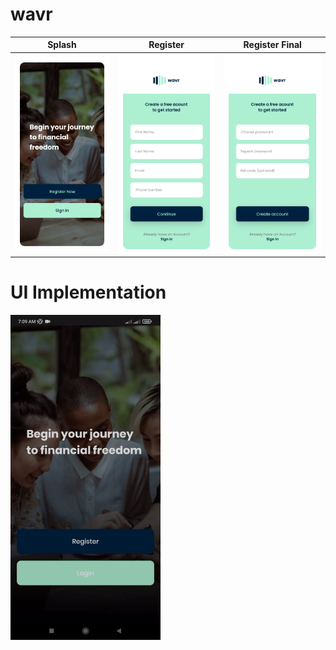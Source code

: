 # wavr

Splash | Register | Register Final
--- | --- | ---
<img align="center" src="./app_images/Landing.png" width="240"> | <img align="center" src="./app_images/Register.png" width="240"> | <img align="center" src="./app_images/Register_Final.png" width="240">


# UI Implementation

<img src="./app_images/wavr_gif.gif" width="240" /> 
